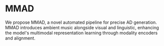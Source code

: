# MMAD
We propose MMAD, a novel automated pipeline for precise AD generation. MMAD introduces ambient music alongside visual and linguistic, enhancing the model's multimodal representation learning through modality encoders and alignment.
